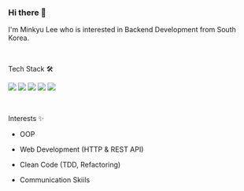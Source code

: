 ### Hi there 👋 

I'm Minkyu Lee who is interested in Backend Development from South Korea.

<br>

Tech Stack 🛠

<p>
<img src="https://img.shields.io/badge/-Java-007396?style=flat-square&logo=Java&logoColor=white"/>
<img src="https://img.shields.io/badge/-Python-3776AB?style=flat-square&logo=Python&logoColor=yellow"/>
<img src="https://img.shields.io/badge/-Spring-6DB33F?style=flat-square&logo=Spring&logoColor=white"/>
<img src="https://img.shields.io/badge/-Git-F05032?style=flat-square&logo=Git&logoColor=white"/>
<img src="https://img.shields.io/badge/-MySQL-FECC00?style=flat-square&logo=MySQL&logoColor=white"/>
</p>

<br>

Interests ✨

- OOP

- Web Development (HTTP & REST API)

- Clean Code (TDD, Refactoring)

- Communication Skiils
<!--
**minkyuu/minkyuu** is a ✨ _special_ ✨ repository because its `README.md` (this file) appears on your GitHub profile.

Here are some ideas to get you started:

- 🔭 I’m currently working on ...
- 🌱 I’m currently learning ...
- 👯 I’m looking to collaborate on ...
- 🤔 I’m looking for help with ...
- 💬 Ask me about ...
- 📫 How to reach me: ...
- 😄 Pronouns: ...
- ⚡ Fun fact: ...
-->
